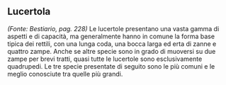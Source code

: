 ## **Lucertola**

*(Fonte: Bestiario, pag. 228)* Le lucertole presentano una vasta gamma di aspetti e di capacità, ma generalmente hanno in comune la forma base tipica dei rettili, con una lunga coda, una bocca larga ed erta di zanne e quattro zampe. Anche se altre specie sono in grado di muoversi su due zampe per brevi tratti, quasi tutte le lucertole sono esclusivamente quadrupedi. Le tre specie presentate di seguito sono le più comuni e le meglio conosciute tra quelle più grandi.
